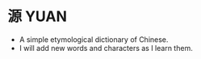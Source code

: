 # 源 YUAN

- A simple etymological dictionary of Chinese.
- I will add new words and characters as I learn them.
